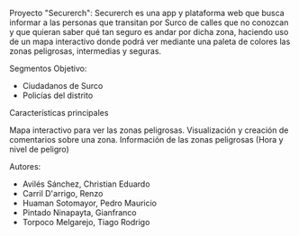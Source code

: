 Proyecto "Securerch": Securerch es una app y plataforma web que busca informar a las personas que transitan por Surco de calles que no conozcan y que quieran saber qué tan seguro es andar por dicha zona, haciendo uso de un mapa interactivo donde podrá ver mediante una paleta de colores las zonas peligrosas, intermedias y seguras.

Segmentos Objetivo:

* Ciudadanos de Surco
* Policías del distrito

Características principales

Mapa interactivo para ver las zonas peligrosas.
Visualización y creación de comentarios sobre una zona.
Información de las zonas peligrosas (Hora y nivel de peligro)

Autores:

* Avilés Sánchez, Christian Eduardo
* Carril D'arrigo, Renzo
* Huaman Sotomayor, Pedro Mauricio
* Pintado Ninapayta, Gianfranco
* Torpoco Melgarejo, Tiago Rodrigo
